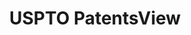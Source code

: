 ---
layout: default
citation: Attribution should be given to PatentsView for use, distribution, or derivative
  works.
code: https://github.com/CSSIP-AIR/PatentsView-Code-Snippets/
cost: None
description: PatentsView includes US patent data including raw data (summaries, applications,
  pregrant applications), disambugations of inventors and assignees, and inventor
  gender estimates.
documentation: Provided at link
location: https://patentsview.org/
maintained_by: USPTO
record_creation_timestamp: 12/2/2020 17:20:46
shortname: patentsview
tags:
- disambiguation
- ' United States'
- ' gender'
terms_of_use: Creative Commons Attribution 4.0 International License.
timeframe: 1963-1999
title: USPTO PatentsView
uuid: cf1780b1-e265-4e49-8d1d-83b9cfe0fd9a
---